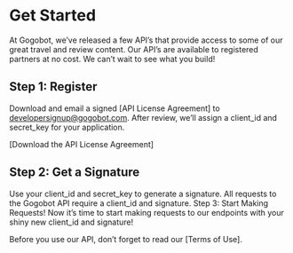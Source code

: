 # Get Started
At Gogobot, we’ve released a few API’s that provide access to some of our great travel and review content. Our API’s are available to registered partners at no cost. We can’t wait to see what you build!

## Step 1: Register
Download and email a signed [API License Agreement] to developersignup@gogobot.com. After review, we’ll assign a client_id and secret_key for your application.

[Download the API License Agreement]

## Step 2: Get a Signature
Use your client_id and secret_key to generate a signature. All requests to the Gogobot API require a client_id and signature.
Step 3: Start Making Requests!
Now it’s time to start making requests to our endpoints with your shiny new client_id and signature!

Before you use our API, don’t forget to read our [Terms of Use].